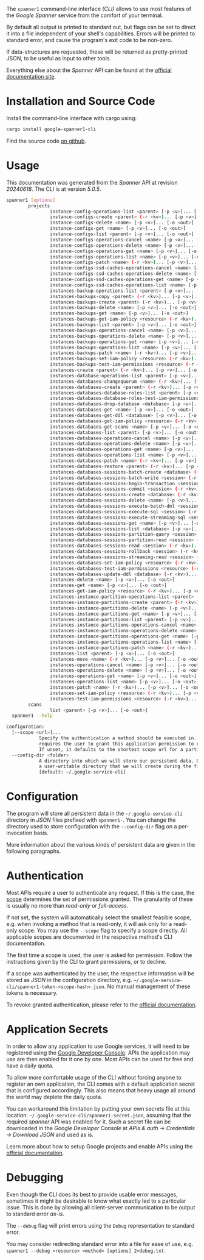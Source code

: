 <!---
DO NOT EDIT !
This file was generated automatically from 'src/generator/templates/cli/README.md.mako'
DO NOT EDIT !
-->
The `spanner1` command-line interface *(CLI)* allows to use most features of the *Google Spanner* service from the comfort of your terminal.

By default all output is printed to standard out, but flags can be set to direct it into a file independent of your shell's
capabilities. Errors will be printed to standard error, and cause the program's exit code to be non-zero.

If data-structures are requested, these will be returned as pretty-printed JSON, to be useful as input to other tools.

Everything else about the *Spanner* API can be found at the
[official documentation site](https://cloud.google.com/spanner/).

# Installation and Source Code

Install the command-line interface with cargo using:

```bash
cargo install google-spanner1-cli
```

Find the source code [on github](https://github.com/Byron/google-apis-rs/tree/main/gen/spanner1-cli).

# Usage

This documentation was generated from the *Spanner* API at revision *20240618*. The CLI is at version *5.0.5*.

```bash
spanner1 [options]
        projects
                instance-config-operations-list <parent> [-p <v>]... [-o <out>]
                instance-configs-create <parent> (-r <kv>)... [-p <v>]... [-o <out>]
                instance-configs-delete <name> [-p <v>]... [-o <out>]
                instance-configs-get <name> [-p <v>]... [-o <out>]
                instance-configs-list <parent> [-p <v>]... [-o <out>]
                instance-configs-operations-cancel <name> [-p <v>]... [-o <out>]
                instance-configs-operations-delete <name> [-p <v>]... [-o <out>]
                instance-configs-operations-get <name> [-p <v>]... [-o <out>]
                instance-configs-operations-list <name> [-p <v>]... [-o <out>]
                instance-configs-patch <name> (-r <kv>)... [-p <v>]... [-o <out>]
                instance-configs-ssd-caches-operations-cancel <name> [-p <v>]... [-o <out>]
                instance-configs-ssd-caches-operations-delete <name> [-p <v>]... [-o <out>]
                instance-configs-ssd-caches-operations-get <name> [-p <v>]... [-o <out>]
                instance-configs-ssd-caches-operations-list <name> [-p <v>]... [-o <out>]
                instances-backup-operations-list <parent> [-p <v>]... [-o <out>]
                instances-backups-copy <parent> (-r <kv>)... [-p <v>]... [-o <out>]
                instances-backups-create <parent> (-r <kv>)... [-p <v>]... [-o <out>]
                instances-backups-delete <name> [-p <v>]... [-o <out>]
                instances-backups-get <name> [-p <v>]... [-o <out>]
                instances-backups-get-iam-policy <resource> (-r <kv>)... [-p <v>]... [-o <out>]
                instances-backups-list <parent> [-p <v>]... [-o <out>]
                instances-backups-operations-cancel <name> [-p <v>]... [-o <out>]
                instances-backups-operations-delete <name> [-p <v>]... [-o <out>]
                instances-backups-operations-get <name> [-p <v>]... [-o <out>]
                instances-backups-operations-list <name> [-p <v>]... [-o <out>]
                instances-backups-patch <name> (-r <kv>)... [-p <v>]... [-o <out>]
                instances-backups-set-iam-policy <resource> (-r <kv>)... [-p <v>]... [-o <out>]
                instances-backups-test-iam-permissions <resource> (-r <kv>)... [-p <v>]... [-o <out>]
                instances-create <parent> (-r <kv>)... [-p <v>]... [-o <out>]
                instances-database-operations-list <parent> [-p <v>]... [-o <out>]
                instances-databases-changequorum <name> (-r <kv>)... [-p <v>]... [-o <out>]
                instances-databases-create <parent> (-r <kv>)... [-p <v>]... [-o <out>]
                instances-databases-database-roles-list <parent> [-p <v>]... [-o <out>]
                instances-databases-database-roles-test-iam-permissions <resource> (-r <kv>)... [-p <v>]... [-o <out>]
                instances-databases-drop-database <database> [-p <v>]... [-o <out>]
                instances-databases-get <name> [-p <v>]... [-o <out>]
                instances-databases-get-ddl <database> [-p <v>]... [-o <out>]
                instances-databases-get-iam-policy <resource> (-r <kv>)... [-p <v>]... [-o <out>]
                instances-databases-get-scans <name> [-p <v>]... [-o <out>]
                instances-databases-list <parent> [-p <v>]... [-o <out>]
                instances-databases-operations-cancel <name> [-p <v>]... [-o <out>]
                instances-databases-operations-delete <name> [-p <v>]... [-o <out>]
                instances-databases-operations-get <name> [-p <v>]... [-o <out>]
                instances-databases-operations-list <name> [-p <v>]... [-o <out>]
                instances-databases-patch <name> (-r <kv>)... [-p <v>]... [-o <out>]
                instances-databases-restore <parent> (-r <kv>)... [-p <v>]... [-o <out>]
                instances-databases-sessions-batch-create <database> (-r <kv>)... [-p <v>]... [-o <out>]
                instances-databases-sessions-batch-write <session> (-r <kv>)... [-p <v>]... [-o <out>]
                instances-databases-sessions-begin-transaction <session> (-r <kv>)... [-p <v>]... [-o <out>]
                instances-databases-sessions-commit <session> (-r <kv>)... [-p <v>]... [-o <out>]
                instances-databases-sessions-create <database> (-r <kv>)... [-p <v>]... [-o <out>]
                instances-databases-sessions-delete <name> [-p <v>]... [-o <out>]
                instances-databases-sessions-execute-batch-dml <session> (-r <kv>)... [-p <v>]... [-o <out>]
                instances-databases-sessions-execute-sql <session> (-r <kv>)... [-p <v>]... [-o <out>]
                instances-databases-sessions-execute-streaming-sql <session> (-r <kv>)... [-p <v>]... [-o <out>]
                instances-databases-sessions-get <name> [-p <v>]... [-o <out>]
                instances-databases-sessions-list <database> [-p <v>]... [-o <out>]
                instances-databases-sessions-partition-query <session> (-r <kv>)... [-p <v>]... [-o <out>]
                instances-databases-sessions-partition-read <session> (-r <kv>)... [-p <v>]... [-o <out>]
                instances-databases-sessions-read <session> (-r <kv>)... [-p <v>]... [-o <out>]
                instances-databases-sessions-rollback <session> (-r <kv>)... [-p <v>]... [-o <out>]
                instances-databases-sessions-streaming-read <session> (-r <kv>)... [-p <v>]... [-o <out>]
                instances-databases-set-iam-policy <resource> (-r <kv>)... [-p <v>]... [-o <out>]
                instances-databases-test-iam-permissions <resource> (-r <kv>)... [-p <v>]... [-o <out>]
                instances-databases-update-ddl <database> (-r <kv>)... [-p <v>]... [-o <out>]
                instances-delete <name> [-p <v>]... [-o <out>]
                instances-get <name> [-p <v>]... [-o <out>]
                instances-get-iam-policy <resource> (-r <kv>)... [-p <v>]... [-o <out>]
                instances-instance-partition-operations-list <parent> [-p <v>]... [-o <out>]
                instances-instance-partitions-create <parent> (-r <kv>)... [-p <v>]... [-o <out>]
                instances-instance-partitions-delete <name> [-p <v>]... [-o <out>]
                instances-instance-partitions-get <name> [-p <v>]... [-o <out>]
                instances-instance-partitions-list <parent> [-p <v>]... [-o <out>]
                instances-instance-partitions-operations-cancel <name> [-p <v>]... [-o <out>]
                instances-instance-partitions-operations-delete <name> [-p <v>]... [-o <out>]
                instances-instance-partitions-operations-get <name> [-p <v>]... [-o <out>]
                instances-instance-partitions-operations-list <name> [-p <v>]... [-o <out>]
                instances-instance-partitions-patch <name> (-r <kv>)... [-p <v>]... [-o <out>]
                instances-list <parent> [-p <v>]... [-o <out>]
                instances-move <name> (-r <kv>)... [-p <v>]... [-o <out>]
                instances-operations-cancel <name> [-p <v>]... [-o <out>]
                instances-operations-delete <name> [-p <v>]... [-o <out>]
                instances-operations-get <name> [-p <v>]... [-o <out>]
                instances-operations-list <name> [-p <v>]... [-o <out>]
                instances-patch <name> (-r <kv>)... [-p <v>]... [-o <out>]
                instances-set-iam-policy <resource> (-r <kv>)... [-p <v>]... [-o <out>]
                instances-test-iam-permissions <resource> (-r <kv>)... [-p <v>]... [-o <out>]
        scans
                list <parent> [-p <v>]... [-o <out>]
  spanner1 --help

Configuration:
  [--scope <url>]...
            Specify the authentication a method should be executed in. Each scope
            requires the user to grant this application permission to use it.
            If unset, it defaults to the shortest scope url for a particular method.
  --config-dir <folder>
            A directory into which we will store our persistent data. Defaults to
            a user-writable directory that we will create during the first invocation.
            [default: ~/.google-service-cli]

```

# Configuration

The program will store all persistent data in the `~/.google-service-cli` directory in *JSON* files prefixed with `spanner1-`.  You can change the directory used to store configuration with the `--config-dir` flag on a per-invocation basis.

More information about the various kinds of persistent data are given in the following paragraphs.

# Authentication

Most APIs require a user to authenticate any request. If this is the case, the [scope][scopes] determines the 
set of permissions granted. The granularity of these is usually no more than *read-only* or *full-access*.

If not set, the system will automatically select the smallest feasible scope, e.g. when invoking a
method that is read-only, it will ask only for a read-only scope. 
You may use the `--scope` flag to specify a scope directly. 
All applicable scopes are documented in the respective method's CLI documentation.

The first time a scope is used, the user is asked for permission. Follow the instructions given 
by the CLI to grant permissions, or to decline.

If a scope was authenticated by the user, the respective information will be stored as *JSON* in the configuration
directory, e.g. `~/.google-service-cli/spanner1-token-<scope-hash>.json`. No manual management of these tokens
is necessary.

To revoke granted authentication, please refer to the [official documentation][revoke-access].

# Application Secrets

In order to allow any application to use Google services, it will need to be registered using the 
[Google Developer Console][google-dev-console]. APIs the application may use are then enabled for it
one by one. Most APIs can be used for free and have a daily quota.

To allow more comfortable usage of the CLI without forcing anyone to register an own application, the CLI
comes with a default application secret that is configured accordingly. This also means that heavy usage
all around the world may deplete the daily quota.

You can workaround this limitation by putting your own secrets file at this location: 
`~/.google-service-cli/spanner1-secret.json`, assuming that the required *spanner* API 
was enabled for it. Such a secret file can be downloaded in the *Google Developer Console* at 
*APIs & auth -> Credentials -> Download JSON* and used as is.

Learn more about how to setup Google projects and enable APIs using the [official documentation][google-project-new].


# Debugging

Even though the CLI does its best to provide usable error messages, sometimes it might be desirable to know
what exactly led to a particular issue. This is done by allowing all client-server communication to be 
output to standard error *as-is*.

The `--debug` flag will print errors using the `Debug` representation to standard error.

You may consider redirecting standard error into a file for ease of use, e.g. `spanner1 --debug <resource> <method> [options] 2>debug.txt`.


[scopes]: https://developers.google.com/+/api/oauth#scopes
[revoke-access]: http://webapps.stackexchange.com/a/30849
[google-dev-console]: https://console.developers.google.com/
[google-project-new]: https://developers.google.com/console/help/new/

